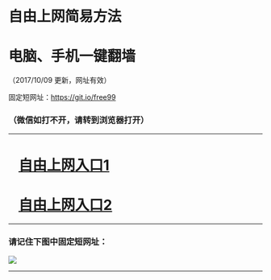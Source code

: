 ﻿# 自由上网简易方法

# 电脑、手机一键翻墙

（2017/10/09 更新，网址有效）

固定短网址：https://git.io/free99

### （微信如打不开，请转到浏览器打开）


***





# &nbsp;&nbsp; <a href="http://ft2330525694.fwq-tz-1001.info/fwqtz01.html?t=10090011375 " target="_blank">自由上网入口1</a>
# &nbsp;&nbsp; <a href="http://ft1943632473.fwq-tz-1002.info/fwqtz02.html?t=100900123276 " target="_blank">自由上网入口2</a>
***

### 请记住下图中固定短网址：

<img src="https://s3-us-west-2.amazonaws.com/fwq-1001/yjfq-20170905okok.png" /> 


***

